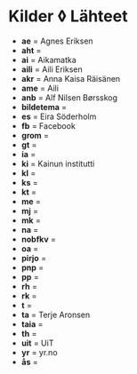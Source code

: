 Kilder ◊ Lähteet
================




 - **ae** = Agnes Eriksen
 - **aht** = 
 - **ai** = Aikamatka
 - **aili** = Aili Eriksen
 - **akr** = Anna Kaisa Räisänen
 - **ame** = Aili
 - **anb** = Alf Nilsen Børsskog
 - **bildetema** = 
 - **es** = Eira Söderholm
 - **fb** = Facebook
 - **grom** = 
 - **gt** = 
 - **ia** = 
 - **ki** = Kainun institutti
 - **kl** = 
 - **ks** = 
 - **kt** = 
 - **me** = 
 - **mj** = 
 - **mk** = 
 - **na** = 
 - **nobfkv** = 
 - **oa** = 
 - **pirjo** = 
 - **pnp** = 
 - **pp** = 
 - **rh** = 
 - **rk** = 
 - **t** = 
 - **ta** = Terje Aronsen
 - **taia** = 
 - **th** = 
 - **uit** = UiT
 - **yr** = yr.no
 - **ås** = 
